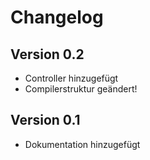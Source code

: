 # Changelog

## Version 0.2

 - Controller hinzugefügt
 - Compilerstruktur geändert!

## Version 0.1

 - Dokumentation hinzugefügt

